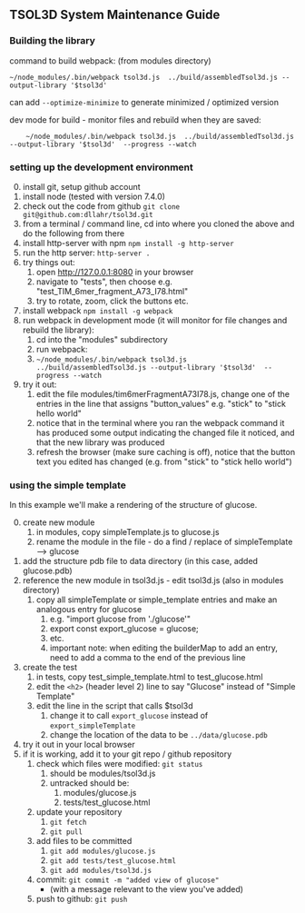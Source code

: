 ## TSOL3D System Maintenance Guide ##

### Building the library ###
command to build webpack: (from modules directory)
```
~/node_modules/.bin/webpack tsol3d.js  ../build/assembledTsol3d.js --output-library '$tsol3d'
```
can add ```--optimize-minimize``` to generate minimized / optimized version

dev mode for build - monitor files and rebuild when they are saved:
```
    ~/node_modules/.bin/webpack tsol3d.js  ../build/assembledTsol3d.js --output-library '$tsol3d'  --progress --watch
```

### setting up the development environment ###

0. install git, setup github account
0. install node (tested with version 7.4.0)
0. check out the code from github
  ```git clone git@github.com:dllahr/tsol3d.git```
0. from a terminal / command line, cd into where you cloned the above and do the following from there
0. install http-server with npm
  ```npm install -g http-server```
0. run the http server:
  ```http-server .```
0. try things out:
    1. open http://127.0.0.1:8080 in your browser
    1. navigate to "tests", then choose e.g. "test_TIM_6mer_fragment_A73_I78.html"
    1. try to rotate, zoom, click the buttons etc.
0. install webpack
  ```npm install -g webpack```
0. run webpack in development mode (it will monitor for file changes and rebuild the library):
    1. cd into the "modules" subdirectory
    1. run webpack:
    1. ```~/node_modules/.bin/webpack tsol3d.js  ../build/assembledTsol3d.js --output-library '$tsol3d'  --progress --watch```
0. try it out:  
    1. edit the file modules/tim6merFragmentA73I78.js, change one of the entries in the line that assigns "button_values" e.g. "stick" to "stick hello world"
    1. notice that in the terminal where you ran the webpack command it has produced some output indicating the changed file it noticed, and that the new library was produced
    1. refresh the browser (make sure caching is off), notice that the button text you edited has changed (e.g. from "stick" to "stick hello world")


### using the simple template ###
In this example we'll make a rendering of the structure of glucose.

0. create new module
    1. in modules, copy simpleTemplate.js to glucose.js
    1. rename the module in the file - do a find / replace of simpleTemplate --> glucose
0. add the structure pdb file to data directory (in this case, added glucose.pdb)
0. reference the new module in tsol3d.js - edit tsol3d.js (also in modules directory)
    1. copy all simpleTemplate or simple_template entries and make an analogous entry for glucose
        1. e.g. "import glucose from './glucose'"
        1. export const export_glucose = glucose;
        1. etc.
        1. important note:  when editing the builderMap to add an entry, need to add a comma to the end of the previous line
0. create the test
    1. in tests, copy test_simple_template.html to test_glucose.html
    1. edit the ```<h2>``` (header level 2) line to say "Glucose" instead of "Simple Template"
    1. edit the line in the script that calls $tsol3d
         1. change it to call ```export_glucose``` instead of ```export_simpleTemplate```
         1. change the location of the data to be ```../data/glucose.pdb```
0. try it out in your local browser
0. if it is working, add it to your git repo / github repository
    1. check which files were modified:  ```git status```
        1. should be modules/tsol3d.js
        1. untracked should be:
            1. modules/glucose.js
            1. tests/test_glucose.html
    1. update your repository
        1. ```git fetch```
        1. ```git pull```
    1. add files to be committed
        1. ```git add modules/glucose.js```
        1. ```git add tests/test_glucose.html```
        1. ```git add modules/tsol3d.js```
    1. commit:  ```git commit -m "added view of glucose"```
        * (with a message relevant to the view you've added)
    1. push to github:  ```git push```
